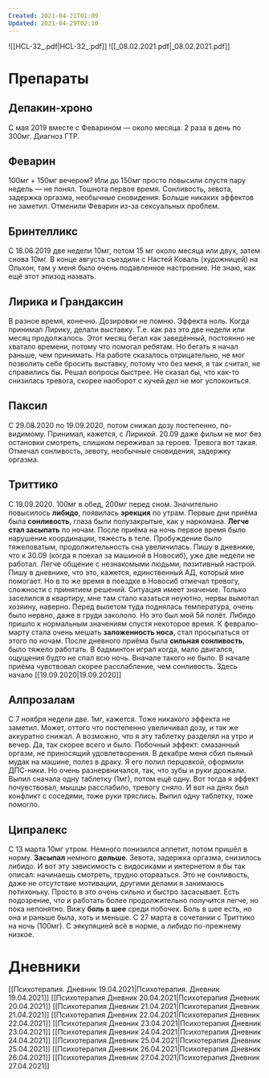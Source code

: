 ```yaml
---
Created: 2021-04-21T01:09
Updated: 2021-04-29T02:10
---
```

![[HCL-32_.pdf|HCL-32_.pdf]]
![[_08.02.2021.pdf|_08.02.2021.pdf]]
# Препараты
## Депакин-хроно
С мая 2019 вместе с Феварином — около месяца. 2 раза в день по 300мг. Диагноз ГТР.
## Феварин
100мг + 150мг вечером? Или до 150мг просто повысили спустя пару недель — не понял.
Тошнота первое время. Сонливость, зевота, задержка оргазма, необычные сновидения. Больше никаких эффектов не заметил.
Отменили Феварин из-за сексуальных проблем.
## Бринтелликс
С 18.06.2019 две недели 10мг, потом 15 мг около месяца или двух, затем снова 10мг.
В конце августа съездили с Настей Коваль (художницей) на Ольхон, там у меня было очень подавленное настроение. Не знаю, как ещё этот эпизод назвать.
## Лирика и Грандаксин
В разное время, конечно. Дозировки не помню. Эффекта ноль.
Когда принимал Лирику, делали выставку. Т.е. как раз это две недели или месяц продолжалось. Этот месяц бегал как заведённый, постоянно не хватало времени, потому что помогал ребятам. Но бегать я начал раньше, чем принимать. На работе сказалось отрицательно, не мог позволить себе бросить выставку, потому что без меня, я так считал, не справились бы. Решал вопросы быстрее. Не сказал бы, что как-то снизилась тревога, скорее наоборот с кучей дел не мог успокоиться.
## Паксил
С 29.08.2020 по 19.09.2020, потом снижал дозу постепенно, по-видимому.
Принимал, кажется, с Лирикой. 20.09 даже фильм не мог без остановки смотреть, слишком переживал за героев. Тревога вот такая.
Отмечал сонливость, зевоту, необычные сновидения, задержку оргазма.
## Триттико
С 19.09.2020. 100мг в обед, 200мг перед сном.
Значительно повысилось **либидо**, появилась **эрекция** по утрам. Первые дни приёма была **сонливость**, глаза были полузакрытые, как у наркомана. **Легче стал засыпать** по ночам. После приёма на ночь первое время было нарушение координации, тяжесть в теле. Пробуждение было тяжеловатым, продолжительность сна увеличилась.
Пишу в дневнике, что к 30.09 (когда я поехал за машиной в Новосиб), уже две недели не работал. Легче общение с незнакомыми людьми, позитивный настрой. Пишу в дневнике, что это, кажется, единственный АД, который мне помогает.
Но в то же время в поездке в Новосиб отмечал тревогу, сложности с принятием решений. Ситуация имеет значение. Только заселился в квартиру, мне там стало казаться неуютно, нервы вымотал хозяину, наверно. Перед вылетом туда поднялась температура, очень было нервно, даже в груди закололо. Но это был мой 5й полёт.
Либидо пришло к нормальным значениям спустя некоторое время.
К февралю-марту стала очень мешать **заложенность носа**, стал просыпаться от этого по ночам. После дневного приёма была **сильная сонливость**, было тяжело работать. В бадминтон играл когда, мало двигался, ощущения будто не спал всю ночь. Вначале такого не было. В начале приёма чувствовал скорее расслабление, чем сонливость.
Здесь начало [[19.09.2020|19.09.2020]]
## Алпрозалам
С 7 ноября недели две. 1мг, кажется. Тоже никакого эффекта не заметил. Может, оттого что постепенно увеличивал дозу, и так же аккуратно снижал. А возможно, что я эту таблетку разделял на утро и вечер. Да, так скорее всего и было.
Побочный эффект: смазанный оргазм, не приносящий удовлетворения.
В декабре меня сбил пьяный мудак на машине, полез в драку. Я его полил перцовкой, оформили ДПС-ники. Но очень разнервничался, так, что зубы и руки дрожали. Выпил сначала одну таблетку (1мг), потом ещё одну. Вот тогда я эффект почувствовал, мышцы расслабило, тревогу сняло.
И вот на днях был конфликт с соседями, тоже руки тряслись. Выпил одну таблетку, тоже помогло.
## Ципралекс
С 13 марта 10мг утром.
Немного понизился аппетит, потом пришёл в норму. **Засыпал** немного **дольше**. Зевота, задержка оргазма, снизилось либидо. И вот эту зависимость с видосиками и интернетом я бы так описал: начинаешь смотреть, трудно оторваться. Это не сонливость, даже не отсутствие мотивации, другими делами я занимаюсь потихоньку. Просто в это очень сильно и быстро засасывает.
Есть подозрение, что и работать более продолжительно получится легче, но пока непонятно.
Вижу **боль в шее** среди побочек. Боль в шее есть, но она и раньше была, хоть и меньше.
С 27 марта в сочетании с Триттико на ночь (100мг). С эякуляцией всё в норме, а либидо по-прежнему низкое.
# Дневники
[[Психотерапия. Дневник 19.04.2021|Психотерапия. Дневник 19.04.2021]]
[[Психотерапия Дневник 20.04.2021|Психотерапия Дневник 20.04.2021]]
[[Психотерапия Дневник 21.04.2021|Психотерапия Дневник 21.04.2021]]
[[Психотерапия Дневник 22.04.2021|Психотерапия Дневник 22.04.2021]]
[[Психотерапия Дневник 23.04.2021|Психотерапия Дневник 23.04.2021]]
[[Психотерапия Дневник 24.04.2021|Психотерапия Дневник 24.04.2021]]
[[Психотерапия Дневник 25.04.2021|Психотерапия Дневник 25.04.2021]]
[[Психотерапия Дневник 26.04.2021|Психотерапия Дневник 26.04.2021]]
[[Психотерапия Дневник 27.04.2021|Психотерапия Дневник 27.04.2021]]